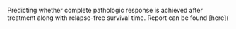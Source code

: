 Predicting whether complete pathologic response is achieved after treatment along with relapse-free survival time. Report can be found [here](
